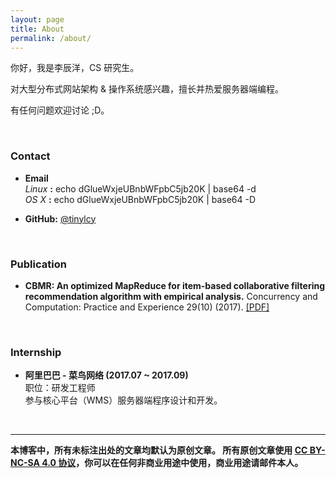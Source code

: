 ```yaml
---
layout: page
title: About
permalink: /about/
---
```


你好，我是李辰洋，CS 研究生。

对大型分布式网站架构 & 操作系统感兴趣，擅长并热爱服务器端编程。

有任何问题欢迎讨论 ;D。

<br/>

### Contact

 * **Email** <br/>
   *Linux* **:** echo dGlueWxjeUBnbWFpbC5jb20K | base64 -d <br/>
   *OS X* **:** echo dGlueWxjeUBnbWFpbC5jb20K | base64 -D

 * **GitHub:** [@tinylcy](https://github.com/tinylcy)

<br/>

### Publication

* **CBMR: An optimized MapReduce for item-based collaborative filtering recommendation algorithm with empirical analysis.** Concurrency and Computation: Practice and Experience 29(10) (2017). [[PDF]](http://onlinelibrary.wiley.com/doi/10.1002/cpe.4092/epdf)

<br/>

### Internship

* **阿里巴巴 - 菜鸟网络 (2017.07 ~ 2017.09)**<br/>
职位：研发工程师<br/>
参与核心平台（WMS）服务器端程序设计和开发。

<br/>

-----

**本博客中，所有未标注出处的文章均默认为原创文章。
所有原创文章使用 [CC BY-NC-SA 4.0 协议](https://creativecommons.org/licenses/by-nc-sa/4.0/deed.zh)，你可以在任何非商业用途中使用，商业用途请邮件本人。**



 




